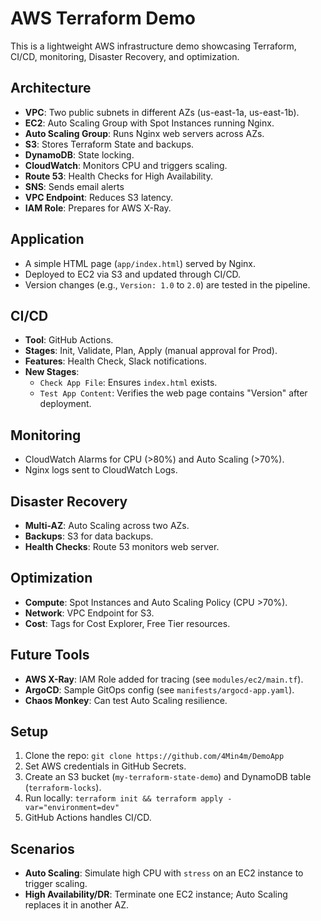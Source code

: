 # AWS Terraform Demo

This is a lightweight AWS infrastructure demo showcasing Terraform, CI/CD, monitoring, Disaster Recovery, and optimization.

## Architecture
- **VPC**: Two public subnets in different AZs (us-east-1a, us-east-1b).
- **EC2**: Auto Scaling Group with Spot Instances running Nginx.
- **Auto Scaling Group**: Runs Nginx web servers across AZs.
- **S3**: Stores Terraform State and backups.
- **DynamoDB**: State locking.
- **CloudWatch**: Monitors CPU and triggers scaling.
- **Route 53**: Health Checks for High Availability.
- **SNS**: Sends email alerts
- **VPC Endpoint**: Reduces S3 latency.
- **IAM Role**: Prepares for AWS X-Ray.

## Application
- A simple HTML page (`app/index.html`) served by Nginx.
- Deployed to EC2 via S3 and updated through CI/CD.
- Version changes (e.g., `Version: 1.0` to `2.0`) are tested in the pipeline.

## CI/CD
- **Tool**: GitHub Actions.
- **Stages**: Init, Validate, Plan, Apply (manual approval for Prod).
- **Features**: Health Check, Slack notifications.
- **New Stages**:
  - `Check App File`: Ensures `index.html` exists.
  - `Test App Content`: Verifies the web page contains "Version" after deployment.

## Monitoring
- CloudWatch Alarms for CPU (>80%) and Auto Scaling (>70%).
- Nginx logs sent to CloudWatch Logs.

## Disaster Recovery
- **Multi-AZ**: Auto Scaling across two AZs.
- **Backups**: S3 for data backups.
- **Health Checks**: Route 53 monitors web server.

## Optimization
- **Compute**: Spot Instances and Auto Scaling Policy (CPU >70%).
- **Network**: VPC Endpoint for S3.
- **Cost**: Tags for Cost Explorer, Free Tier resources.

## Future Tools
- **AWS X-Ray**: IAM Role added for tracing (see `modules/ec2/main.tf`).
- **ArgoCD**: Sample GitOps config (see `manifests/argocd-app.yaml`).
- **Chaos Monkey**: Can test Auto Scaling resilience.

## Setup
1. Clone the repo: `git clone https://github.com/4Min4m/DemoApp`
2. Set AWS credentials in GitHub Secrets.
3. Create an S3 bucket (`my-terraform-state-demo`) and DynamoDB table (`terraform-locks`).
4. Run locally: `terraform init && terraform apply -var="environment=dev"`
5. GitHub Actions handles CI/CD.

## Scenarios
- **Auto Scaling**: Simulate high CPU with `stress` on an EC2 instance to trigger scaling.
- **High Availability/DR**: Terminate one EC2 instance; Auto Scaling replaces it in another AZ.